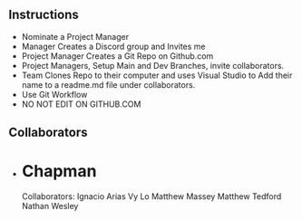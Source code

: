 ## Instructions

* Nominate a Project Manager
* Manager Creates a Discord group and Invites me
* Project Manager Creates a Git Repo on Github.com
* Project Managers, Setup Main and Dev Branches, invite collaborators.
* Team Clones Repo to their computer and uses Visual Studio to Add their name to a readme.md file under collaborators.
* Use Git Workflow
* NO NOT EDIT ON GITHUB.COM

## Collaborators

* Chapman
  =======
  Collaborators:
  Ignacio Arias
  Vy Lo
  Matthew Massey
  Matthew Tedford
  Nathan Wesley